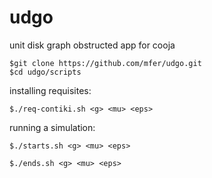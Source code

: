 udgo
====

unit disk graph obstructed app for cooja

    $git clone https://github.com/mfer/udgo.git
    $cd udgo/scripts

installing requisites:

    $./req-contiki.sh <g> <mu> <eps>

running a simulation:    

    $./starts.sh <g> <mu> <eps>

    $./ends.sh <g> <mu> <eps>




